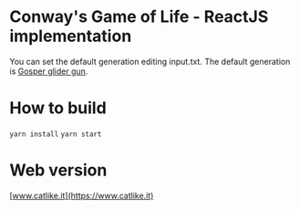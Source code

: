 # Conway's Game of Life - ReactJS implementation

You can set the default generation editing input.txt.
The default generation is [Gosper glider gun](https://www.conwaylife.com/wiki/Gosper_glider_gun).

# How to build
`yarn install`
`yarn start`

# Web version
[www.catlike.it](https://www.catlike.it)
